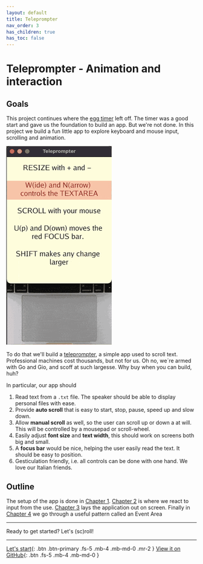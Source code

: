 ```yaml
---
layout: default
title: Teleprompter
nav_order: 3
has_children: true
has_toc: false
---
```


# Teleprompter - Animation and interaction

## Goals

This project continues where the [egg timer](../egg_timer/) left off. The timer was a good start and gave us the foundation to build an app. But we're not done. In this project we build a fun little app to explore keyboard and mouse input, scrolling and animation. 

![Scroll baby Scroll](teleprompter_scroll.gif)

To do that we'll build a [teleprompter](https://en.wikipedia.org/wiki/Teleprompter), a simple app used to scroll text. Professional machines cost thousands, but not for us. Oh no, we´re armed with Go and Gio, and scoff at such largesse. Why buy when you can build, huh? 

In particular, our app should

1. Read text from a `.txt` file. The speaker should be able to display personal files with ease.
1. Provide **auto scroll** that is easy to start, stop, pause, speed up and slow down. 
1. Allow **manual scroll** as well, so the user can scroll up or down a at will. This will be controlled by a mousepad or scroll-wheel.
1. Easily adjust **font size** and **text width**, this should work on screens both big and small.
1. A **focus bar** would be nice, helping the user easily read the text. It should be easy to position. 
1. Gesticulation friendly, i.e. all controls can be done with one hand. We love our Italian friends. 


## Outline
The setup of the app is done in [Chapter 1](01_setup.md). [Chapter 2](02_user_input.md) is where we react to input from the use. [Chapter 3](03_layout.md) lays the application out on screen. Finally in [Chapter 4](04_event_area.md) we go through a useful pattern called an Event Area


---

Ready to get started? Let's (sc)roll!

---

[Let's start](01_setup.md){: .btn .btn-primary .fs-5 .mb-4 .mb-md-0 .mr-2 }
[View it on GitHub](https://github.com/jonegil/gui-with-gio/tree/main/teleprompter){: .btn .fs-5 .mb-4 .mb-md-0 }
